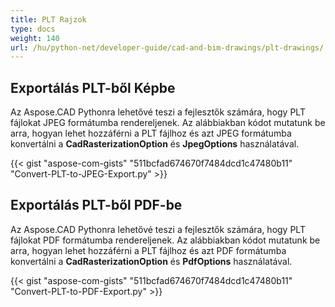 ```yaml
---
title: PLT Rajzok
type: docs
weight: 140
url: /hu/python-net/developer-guide/cad-and-bim-drawings/plt-drawings/
---
```


## **Exportálás PLT-ből Képbe**

Az Aspose.CAD Pythonra lehetővé teszi a fejlesztők számára, hogy PLT fájlokat JPEG formátumba rendereljenek. Az alábbiakban kódot mutatunk be arra, hogyan lehet hozzáférni a PLT fájlhoz és azt JPEG formátumba konvertálni a **CadRasterizationOption** és **JpegOptions** használatával.

{{< gist "aspose-com-gists" "511bcfad674670f7484dcd1c47480b11" "Convert-PLT-to-JPEG-Export.py" >}}

## **Exportálás PLT-ből PDF-be**

Az Aspose.CAD Pythonra lehetővé teszi a fejlesztők számára, hogy PLT fájlokat PDF formátumba rendereljenek. Az alábbiakban kódot mutatunk be arra, hogyan lehet hozzáférni a PLT fájlhoz és azt PDF formátumba konvertálni a **CadRasterizationOption** és **PdfOptions** használatával.

{{< gist "aspose-com-gists" "511bcfad674670f7484dcd1c47480b11" "Convert-PLT-to-PDF-Export.py" >}}
